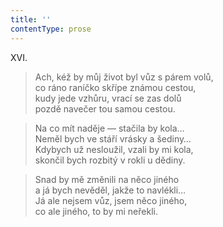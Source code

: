 ```yaml
---
title: ''
contentType: prose
---
```


XVI.

> Ach, kéž by můj život byl vůz s párem volů,  
> co ráno raníčko skřípe známou cestou,  
> kudy jede vzhůru, vrací se zas dolů  
> pozdě navečer tou samou cestou.

> Na co mít naděje — stačila by kola…  
> Neměl bych ve stáří vrásky a šediny…  
> Kdybych už nesloužil, vzali by mi kola,  
> skončil bych rozbitý v rokli u dědiny.

> Snad by mě změnili na něco jiného  
> a já bych nevěděl, jakže to navlékli…  
> Já ale nejsem vůz, jsem něco jiného,  
> co ale jiného, to by mi neřekli.
